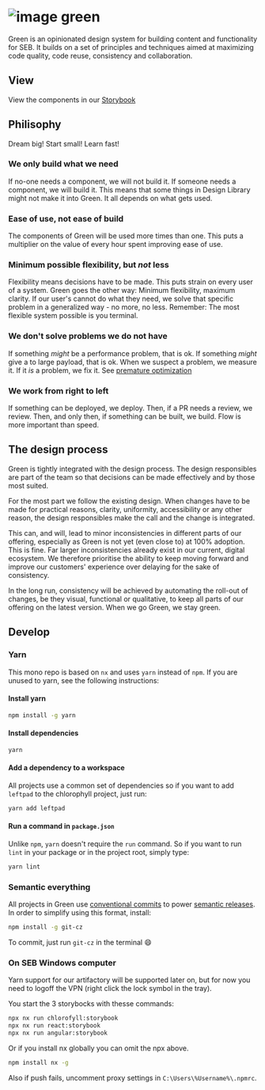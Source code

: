 # ![image](https://user-images.githubusercontent.com/11420341/121186039-f6eeda00-c866-11eb-9d80-21d01d065f0a.png) green

Green is an opinionated design system for building content and functionality for SEB. It builds on a set of principles and techniques aimed at maximizing code quality, code reuse, consistency and collaboration.

## View

View the components in our [Storybook](https://sebgroup.github.io/green/latest/chlorophyll/)

## Philisophy

Dream big! Start small! Learn fast!

### We only build what we need

If no-one needs a component, we will not build it. If someone needs a component, we will build it. This means that some things in Design Library might not make it into Green. It all depends on what gets used.

### Ease of use, not ease of build

The components of Green will be used more times than one. This puts a multiplier on the value of every hour spent improving ease of use.

### Minimum possible flexibility, but _not_ less

Flexibility means decisions have to be made. This puts strain on every user of a system. Green goes the other way: Minimum flexibility, maximum clarity. If our user's cannot do what they need, we solve that specific problem in a generalized way - no more, no less. Remember: The most flexible system possible is you terminal.

### We don't solve problems we do not have

If something _might_ be a performance problem, that is ok. If something _might_ give a to large payload, that is ok. When we suspect a problem, we measure it. If it _is_ a problem, we fix it. See [premature optimization](https://xkcd.com/1691/)

### We work from right to left

If something can be deployed, we deploy. Then, if a PR needs a review, we review. Then, and only then, if something can be built, we build. Flow is more important than speed.

## The design process

Green is tightly integrated with the design process. The design responsibles are part of the team so that decisions can be made effectively and by those most suited.

For the most part we follow the existing design. When changes have to be made for practical reasons, clarity, uniformity, accessibility or any other reason, the design responsibles make the call and the change is integrated.

This can, and will, lead to minor inconsistencies in different parts of our offering, especially as Green is not yet (even close to) at 100% adoption. This is fine. Far larger inconsistencies already exist in our current, digital ecosystem. We therefore prioritise the ability to keep moving forward and improve our customers' experience over delaying for the sake of consistency.

In the long run, consistency will be achieved by automating the roll-out of changes, be they visual, functional or qualitative, to keep all parts of our offering on the latest version. When we go Green, we stay green.

## Develop

### Yarn

This mono repo is based on `nx` and uses `yarn` instead of `npm`. If you are unused to yarn, see the following instructions:

#### Install yarn

```bash
npm install -g yarn
```

#### Install dependencies

```bash
yarn
```

#### Add a dependency to a workspace

All projects use a common set of dependencies so if you want to add `leftpad` to the chlorophyll project, just run:

```bash
yarn add leftpad
```

#### Run a command in `package.json`

Unlike `npm`, `yarn` doesn't require the `run` command. So if you want to run `lint` in your package or in the project root, simply type:

```bash
yarn lint
```

### Semantic everything

All projects in Green use [conventional commits](https://www.conventionalcommits.org/en/v1.0.0/) to power [semantic releases](https://semantic-release.gitbook.io/semantic-release/). In order to simplify using this format, install:

```bash
npm install -g git-cz
```

To commit, just run `git-cz` in the terminal 😄


### On SEB Windows computer

Yarn support for our artifactory will be supported later on, but for now you need to logoff the VPN (right click the lock symbol in the tray).

You start the 3 storybocks with thesse commands:

```bash
npx nx run chlorofyll:storybook
npx nx run react:storybook
npx nx run angular:storybook
```

Or if you install nx globally you can omit the npx above.

```bash
npm install nx -g
```

Also if push fails, uncomment proxy settings in `C:\Users\%Username%\.npmrc`.